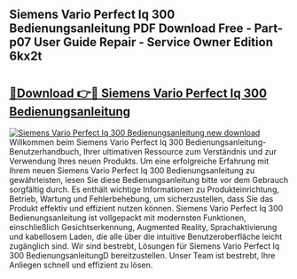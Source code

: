 ## Siemens Vario Perfect Iq 300 Bedienungsanleitung PDF Download Free - Part-p07 User Guide Repair - Service Owner Edition 6kx2t

# <h2><a href="http://df64dg1.blite.top/?on=Siemens+Vario+Perfect+Iq+300+Bedienungsanleitung">🔗Download 👉🔴 Siemens Vario Perfect Iq 300 Bedienungsanleitung</a></h2>

[![Siemens Vario Perfect Iq 300 Bedienungsanleitung new download](https://i.imgur.com/lujVjoI.png)](http://df64dg1.blite.top/?on=Siemens+Vario+Perfect+Iq+300+Bedienungsanleitung)
Willkommen beim Siemens Vario Perfect Iq 300 Bedienungsanleitung-Benutzerhandbuch, Ihrer ultimativen Ressource zum Verständnis und zur Verwendung Ihres neuen Produkts. Um eine erfolgreiche Erfahrung mit Ihrem neuen Siemens Vario Perfect Iq 300 Bedienungsanleitung zu gewährleisten, lesen Sie diese Bedienungsanleitung bitte vor dem Gebrauch sorgfältig durch. Es enthält wichtige Informationen zu Produkteinrichtung, Betrieb, Wartung und Fehlerbehebung, um sicherzustellen, dass Sie das Produkt effektiv und effizient nutzen können. Siemens Vario Perfect Iq 300 Bedienungsanleitung ist vollgepackt mit modernsten Funktionen, einschließlich Gesichtserkennung, Augmented Reality, Sprachaktivierung und kabellosem Laden, die alle über die intuitive Benutzeroberfläche leicht zugänglich sind. Wir sind bestrebt, Lösungen für Siemens Vario Perfect Iq 300 BedienungsanleitungD bereitzustellen. Unser Team ist bestrebt, Ihre Anliegen schnell und effizient zu lösen.
